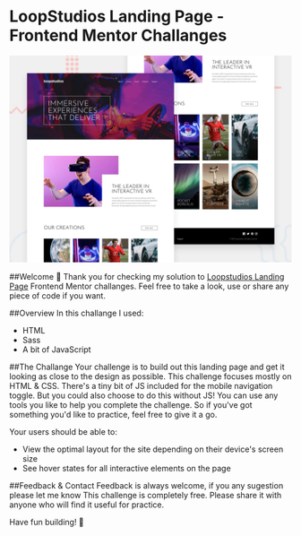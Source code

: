# LoopStudios Landing Page - Frontend Mentor Challanges

![Design preview for the LoopStudios Landing Page coding challenge](./design/desktop-preview.jpg)

##Welcome 👋
Thank you for checking my solution to [Loopstudios Landing Page](https://www.frontendmentor.io/challenges/loopstudios-landing-page-N88J5Onjw) Frontend Mentor challanges. 
Feel free to take a look, use or share any piece of code if you want.

##Overview
In this challange I used:
- HTML
- Sass
- A bit of JavaScript

##The Challange
Your challenge is to build out this landing page and get it looking as close to the design as possible.
This challenge focuses mostly on HTML & CSS. There's a tiny bit of JS included for the mobile navigation toggle. But you could also choose to do this without JS!
You can use any tools you like to help you complete the challenge. So if you've got something you'd like to practice, feel free to give it a go.

Your users should be able to:
- View the optimal layout for the site depending on their device's screen size
- See hover states for all interactive elements on the page

##Feedback & Contact
Feedback is always welcome, if you any sugestion please let me know
This challenge is completely free. Please share it with anyone who will find it useful for practice.

Have fun building! 🚀






